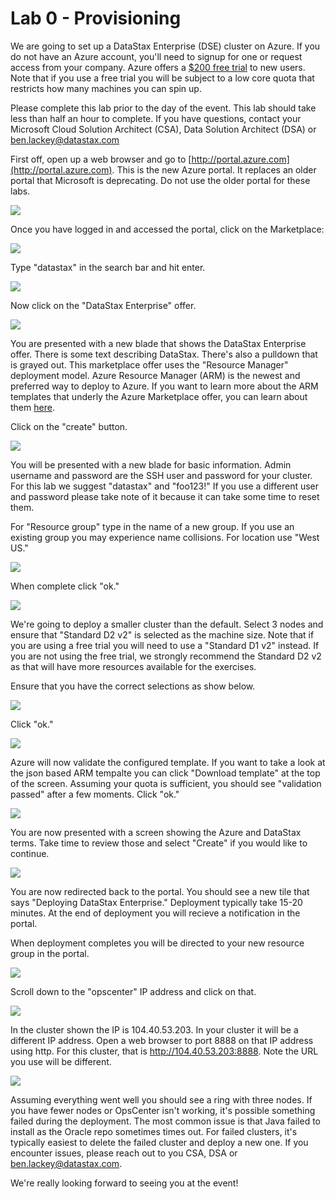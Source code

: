 # Lab 0 - Provisioning

We are going to set up a DataStax Enterprise (DSE) cluster on Azure.  If you do not have an Azure account, you'll need to signup for one or request access from your company.  Azure offers a [$200 free trial](https://azure.microsoft.com/en-us/pricing/free-trial/) to new users.  Note that if you use a free trial you will be subject to a low core quota that restricts how many machines you can spin up.

Please complete this lab prior to the day of the event.  This lab should take less than half an hour to complete.  If you have questions, contact your Microsoft Cloud Solution Architect (CSA), Data Solution Architect (DSA) or [ben.lackey@datastax.com](mailto:ben.lackey@datastax.com)

First off, open up a web browser and go to [http://portal.azure.com](http://portal.azure.com).  This is the new Azure portal.  It replaces an older portal that Microsoft is deprecating.  Do not use the older portal for these labs.

![](img/lab0-1portal.png)

Once you have logged in and accessed the portal, click on the Marketplace:

![](img/lab0-2marketplace.png)

Type "datastax" in the search bar and hit enter.

![](img/lab0-3marketplace.png)

Now click on the "DataStax Enterprise" offer.

![](img/lab0-4createblade.png)

You are presented with a new blade that shows the DataStax Enterprise offer.  There is some text describing DataStax.  There's also a pulldown that is grayed out.  This marketplace offer uses the "Resource Manager" deployment model.  Azure Resource Manager (ARM) is the newest and preferred way to deploy to Azure.  If you want to learn more about the ARM templates that underly the Azure Marketplace offer, you can learn about them [here](https://github.com/DSPN/azure-resource-manager-dse).

Click on the "create" button.

![](img/lab0-5basics.png)

You will be presented with a new blade for basic information.  Admin username and password are the SSH user and password for your cluster.  For this lab we suggest "datastax" and "foo123!"  If you use a different user and password please take note of it because it can take some time to reset them.

For "Resource group" type in the name of a new group.  If you use an existing group you may experience name collisions.  For location use "West US."

![](./img/lab0-5basicsfilled.png)

When complete click "ok."

![](./img/lab0-6datastaxsettings.png)

We're going to deploy a smaller cluster than the default.  Select 3 nodes and ensure that "Standard D2 v2" is selected as the machine size.  Note that if you are using a free trial you will need to use a "Standard D1 v2" instead.  If you are not using the free trial, we strongly recommend the Standard D2 v2 as that will have more resources available for the exercises.

Ensure that you have the correct selections as show below.

![](./img/lab0-7datastaxsettingsfilled.png) 

Click "ok."

![](./img/lab0-8summary.png)

Azure will now validate the configured template.  If you want to take a look at the json based ARM tempalte you can click "Download template" at the top of the screen.  Assuming your quota is sufficient, you should see "validation passed" after a few moments.  Click "ok."

![](./img/lab0-9buy.png)

You are now presented with a screen showing the Azure and DataStax terms.  Take time to review those and select "Create" if you would like to continue.

![](./img/lab0-10deploying.png)

You are now redirected back to the portal.  You should see a new tile that says "Deploying DataStax Enterprise."  Deployment typically take 15-20 minutes.  At the end of deployment you will recieve a notification in the portal.

When deployment completes you will be directed to your new resource group in the portal.

![](./img/lab0-11complete.png)

Scroll down to the "opscenter" IP address and click on that.

![](./img/lab0-12opscip.png)

In the cluster shown the IP is 104.40.53.203.  In your cluster it will be a different IP address.  Open a web browser to port 8888 on that IP address using http.  For this cluster, that is http://104.40.53.203:8888.  Note the URL you use will be different.

![](./img/lab0-13opsc.png)

Assuming everything went well you should see a ring with three nodes.  If you have fewer nodes or OpsCenter isn't working, it's possible something failed during the deployment.  The most common issue is that Java failed to install as the Oracle repo sometimes times out.  For failed clusters, it's typically easiest to delete the failed cluster and deploy a new one.  If you encounter issues, please reach out to you CSA, DSA or [ben.lackey@datastax.com](mailto:ben.lackey@datastax.com).

We're really looking forward to seeing you at the event!

